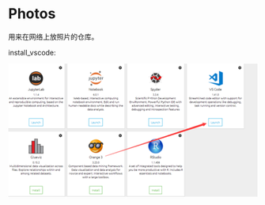 <!--
 * @Author: chang_an
 * @Date: 2019-12-18 20:18:05
 * @LastEditors  : chang_an
 * @LastEditTime : 2019-12-19 08:09:55
 * @FilePath: \photos\README.md
 -->

# Photos

用来在网络上放照片的仓库。

install_vscode:

![照片](docs/install_vscode.png)
